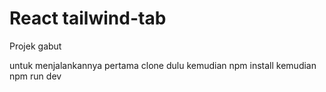 # React tailwind-tab

Projek gabut

untuk menjalankannya pertama clone dulu kemudian npm install kemudian npm run dev
